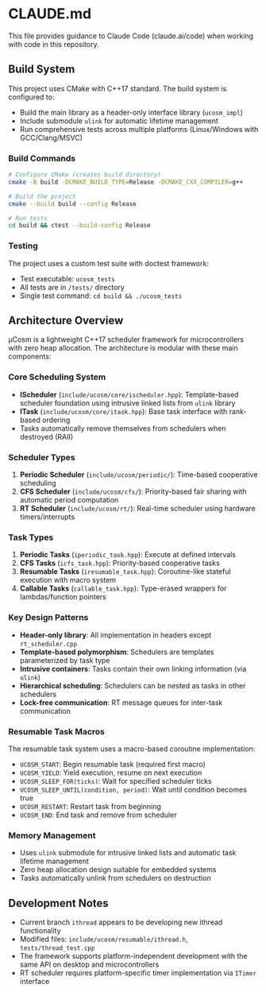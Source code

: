 # CLAUDE.md

This file provides guidance to Claude Code (claude.ai/code) when working with code in this repository.

## Build System

This project uses CMake with C++17 standard. The build system is configured to:

- Build the main library as a header-only interface library (`ucosm_impl`)
- Include submodule `ulink` for automatic lifetime management
- Run comprehensive tests across multiple platforms (Linux/Windows with GCC/Clang/MSVC)

### Build Commands

```bash
# Configure CMake (creates build directory)
cmake -B build -DCMAKE_BUILD_TYPE=Release -DCMAKE_CXX_COMPILER=g++

# Build the project
cmake --build build --config Release

# Run tests
cd build && ctest --build-config Release
```

### Testing

The project uses a custom test suite with doctest framework:
- Test executable: `ucosm_tests` 
- All tests are in `/tests/` directory
- Single test command: `cd build && ./ucosm_tests`

## Architecture Overview

µCosm is a lightweight C++17 scheduler framework for microcontrollers with zero heap allocation. The architecture is modular with these main components:

### Core Scheduling System

- **IScheduler** (`include/ucosm/core/ischeduler.hpp`): Template-based scheduler foundation using intrusive linked lists from `ulink` library
- **ITask** (`include/ucosm/core/itask.hpp`): Base task interface with rank-based ordering
- Tasks automatically remove themselves from schedulers when destroyed (RAII)

### Scheduler Types

1. **Periodic Scheduler** (`include/ucosm/periodic/`): Time-based cooperative scheduling
2. **CFS Scheduler** (`include/ucosm/cfs/`): Priority-based fair sharing with automatic period computation  
3. **RT Scheduler** (`include/ucosm/rt/`): Real-time scheduler using hardware timers/interrupts

### Task Types

1. **Periodic Tasks** (`iperiodic_task.hpp`): Execute at defined intervals
2. **CFS Tasks** (`icfs_task.hpp`): Priority-based cooperative tasks
3. **Resumable Tasks** (`iresumable_task.hpp`): Coroutine-like stateful execution with macro system
4. **Callable Tasks** (`callable_task.hpp`): Type-erased wrappers for lambdas/function pointers

### Key Design Patterns

- **Header-only library**: All implementation in headers except `rt_scheduler.cpp`
- **Template-based polymorphism**: Schedulers are templates parameterized by task type
- **Intrusive containers**: Tasks contain their own linking information (via `ulink`)
- **Hierarchical scheduling**: Schedulers can be nested as tasks in other schedulers
- **Lock-free communication**: RT message queues for inter-task communication

### Resumable Task Macros

The resumable task system uses a macro-based coroutine implementation:
- `UCOSM_START`: Begin resumable task (required first macro)
- `UCOSM_YIELD`: Yield execution, resume on next execution
- `UCOSM_SLEEP_FOR(ticks)`: Wait for specified scheduler ticks
- `UCOSM_SLEEP_UNTIL(condition, period)`: Wait until condition becomes true
- `UCOSM_RESTART`: Restart task from beginning
- `UCOSM_END`: End task and remove from scheduler

### Memory Management

- Uses `ulink` submodule for intrusive linked lists and automatic task lifetime management
- Zero heap allocation design suitable for embedded systems
- Tasks automatically unlink from schedulers on destruction

## Development Notes

- Current branch `ithread` appears to be developing new ithread functionality
- Modified files: `include/ucosm/resumable/ithread.h`, `tests/thread_test.cpp`
- The framework supports platform-independent development with the same API on desktop and microcontrollers
- RT scheduler requires platform-specific timer implementation via `ITimer` interface